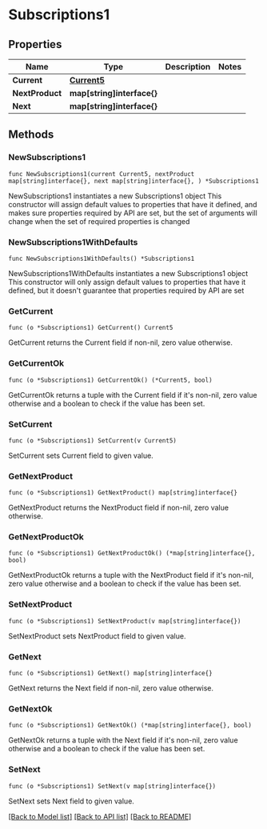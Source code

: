 # Subscriptions1

## Properties

Name | Type | Description | Notes
------------ | ------------- | ------------- | -------------
**Current** | [**Current5**](Current5.md) |  | 
**NextProduct** | **map[string]interface{}** |  | 
**Next** | **map[string]interface{}** |  | 

## Methods

### NewSubscriptions1

`func NewSubscriptions1(current Current5, nextProduct map[string]interface{}, next map[string]interface{}, ) *Subscriptions1`

NewSubscriptions1 instantiates a new Subscriptions1 object
This constructor will assign default values to properties that have it defined,
and makes sure properties required by API are set, but the set of arguments
will change when the set of required properties is changed

### NewSubscriptions1WithDefaults

`func NewSubscriptions1WithDefaults() *Subscriptions1`

NewSubscriptions1WithDefaults instantiates a new Subscriptions1 object
This constructor will only assign default values to properties that have it defined,
but it doesn't guarantee that properties required by API are set

### GetCurrent

`func (o *Subscriptions1) GetCurrent() Current5`

GetCurrent returns the Current field if non-nil, zero value otherwise.

### GetCurrentOk

`func (o *Subscriptions1) GetCurrentOk() (*Current5, bool)`

GetCurrentOk returns a tuple with the Current field if it's non-nil, zero value otherwise
and a boolean to check if the value has been set.

### SetCurrent

`func (o *Subscriptions1) SetCurrent(v Current5)`

SetCurrent sets Current field to given value.


### GetNextProduct

`func (o *Subscriptions1) GetNextProduct() map[string]interface{}`

GetNextProduct returns the NextProduct field if non-nil, zero value otherwise.

### GetNextProductOk

`func (o *Subscriptions1) GetNextProductOk() (*map[string]interface{}, bool)`

GetNextProductOk returns a tuple with the NextProduct field if it's non-nil, zero value otherwise
and a boolean to check if the value has been set.

### SetNextProduct

`func (o *Subscriptions1) SetNextProduct(v map[string]interface{})`

SetNextProduct sets NextProduct field to given value.


### GetNext

`func (o *Subscriptions1) GetNext() map[string]interface{}`

GetNext returns the Next field if non-nil, zero value otherwise.

### GetNextOk

`func (o *Subscriptions1) GetNextOk() (*map[string]interface{}, bool)`

GetNextOk returns a tuple with the Next field if it's non-nil, zero value otherwise
and a boolean to check if the value has been set.

### SetNext

`func (o *Subscriptions1) SetNext(v map[string]interface{})`

SetNext sets Next field to given value.



[[Back to Model list]](../README.md#documentation-for-models) [[Back to API list]](../README.md#documentation-for-api-endpoints) [[Back to README]](../README.md)


